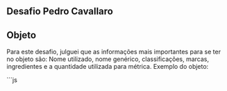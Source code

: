 <h2>Desafio Pedro Cavallaro</h2>
<h2>Objeto</h2>
<p>Para este desafio, julguei que as informações mais importantes para se ter no objeto são: Nome utilizado, nome genérico, classificações,
    marcas, ingredientes e a quantidade utilizada para métrica. Exemplo do objeto:
</p>
```js

```


```
